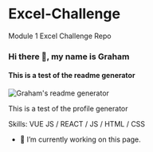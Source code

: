 # Excel-Challenge
Module 1 Excel Challenge Repo


### Hi there 👋, my name is Graham 
#### This is a test of the readme generator
![Graham's readme generator](https://arturssmirnovs.github.io/github-profile-readme-generator/images/banner.png)

This is a test of the profile generator

Skills: VUE JS / REACT / JS / HTML / CSS

- 🔭 I’m currently working on this page. 




